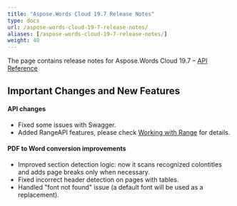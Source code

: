 ```yaml
---
title: "Aspose.Words Cloud 19.7 Release Notes"
type: docs
url: /aspose-words-cloud-19-7-release-notes/
aliases: [/aspose-words-cloud-19-7-release-notes/]
weight: 40
---
```


The page contains release notes for Aspose.Words Cloud 19.7 – [API Reference](https://apireference.aspose.cloud/words/)

## Important Changes and New Features

#### API changes

- Fixed some issues with Swagger.
- Added RangeAPI features, please check [Working with Range](/working-with-range/) for details.

#### PDF to Word conversion improvements

- Improved section detection logic: now it scans recognized colontitles and adds page breaks only when necessary.
- Fixed incorrect header detection on pages with tables.
- Handled "font not found" issue (a default font will be used as a replacement).
